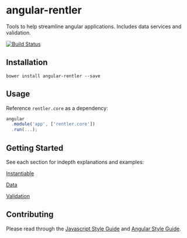 # angular-rentler
Tools to help streamline angular applications. Includes data services and validation.

[![Build Status](https://travis-ci.org/rentler/angular-rentler.svg)](https://travis-ci.org/rentler/angular-rentler)

## Installation

```
bower install angular-rentler --save
```

## Usage

Reference `rentler.core` as a dependency:

```js
angular
  .module('app', ['rentler.core'])
  .run(...);
```

## Getting Started

See each section for indepth explanations and examples:

[Instantiable](src/instantiable/instantiable.md)

[Data](src/data/data.md)

[Validation](src/validation/validation.md)

## Contributing

Please read through the [Javascript Style Guide](https://github.com/rentler/javascript-styleguide) and [Angular Style Guide](https://github.com/rentler/angular-styleguide).
